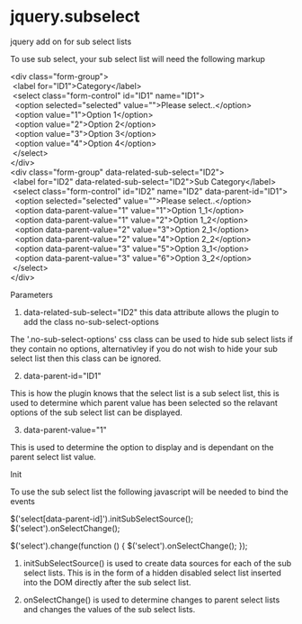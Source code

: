 # jquery.subselect
jquery add on for sub select lists

To use sub select, your sub select list will need the following markup

&lt;div class="form-group"&gt;<br />
&nbsp;&lt;label for="ID1"&gt;Category&lt;/label&gt;<br />
&nbsp;&lt;select class="form-control" id="ID1" name="ID1"&gt;<br />
&nbsp;&nbsp;&lt;option selected="selected" value=""&gt;Please select..&lt;/option&gt;<br />
&nbsp;&nbsp;&lt;option value="1"&gt;Option 1&lt;/option&gt;<br />
&nbsp;&nbsp;&lt;option value="2"&gt;Option 2&lt;/option&gt;<br />
&nbsp;&nbsp;&lt;option value="3"&gt;Option 3&lt;/option&gt;<br />
&nbsp;&nbsp;&lt;option value="4"&gt;Option 4&lt;/option&gt;<br />
&nbsp;&lt;/select&gt;<br />
&lt;/div&gt;<br />
&lt;div class="form-group" data-related-sub-select="ID2"&gt;<br />
&nbsp;&lt;label for="ID2" data-related-sub-select="ID2"&gt;Sub Category&lt;/label&gt;<br />
&nbsp;&lt;select class="form-control" id="ID2" name="ID2" data-parent-id="ID1"&gt;<br />
&nbsp;&nbsp;&lt;option selected="selected" value=""&gt;Please select..&lt;/option&gt;<br />
&nbsp;&nbsp;&lt;option data-parent-value="1" value="1"&gt;Option 1_1&lt;/option&gt;<br />
&nbsp;&nbsp;&lt;option data-parent-value="1" value="2"&gt;Option 1_2&lt;/option&gt;<br />
&nbsp;&nbsp;&lt;option data-parent-value="2" value="3"&gt;Option 2_1&lt;/option&gt;<br />
&nbsp;&nbsp;&lt;option data-parent-value="2" value="4"&gt;Option 2_2&lt;/option&gt;<br />
&nbsp;&nbsp;&lt;option data-parent-value="3" value="5"&gt;Option 3_1&lt;/option&gt;<br />
&nbsp;&nbsp;&lt;option data-parent-value="3" value="6"&gt;Option 3_2&lt;/option&gt;<br />
&nbsp;&lt;/select&gt;<br />
&lt;/div&gt;<br />

Parameters

1. data-related-sub-select="ID2" this data attribute allows the plugin to add the class no-sub-select-options

The '.no-sub-select-options' css class can be used to hide sub select lists if they contain no options, alternativley if you do not wish to hide your sub select list then this class can be ignored.

2. data-parent-id="ID1"

This is how the plugin knows that the select list is a sub select list, this is used to determine which parent value has been selected so the relavant options of the sub select list can be displayed.

3. data-parent-value="1"

This is used to determine the option to display and is dependant on the parent select list value.

Init

To use the sub select list the following javascript will be needed to bind the events

$('select[data-parent-id]').initSubSelectSource();
$('select').onSelectChange();

$('select').change(function () {
  $('select').onSelectChange();
});

1. initSubSelectSource() is used to create data sources for each of the sub select lists. This is in the form of a hidden disabled select list inserted into the DOM directly after the sub select list.

2. onSelectChange() is used to determine changes to parent select lists and changes the values of the sub select lists. 
